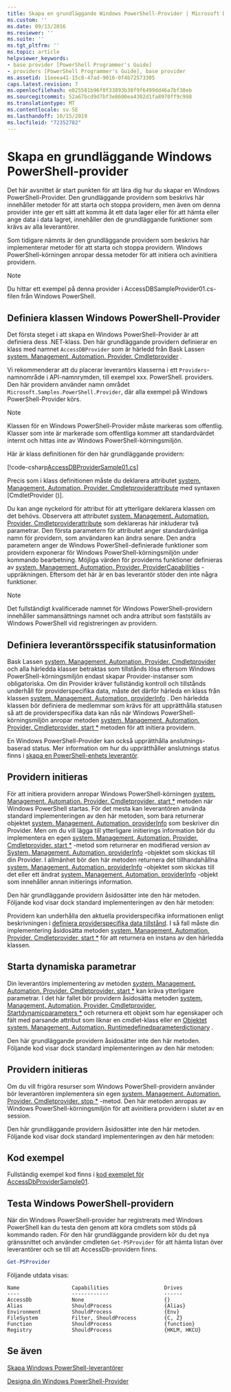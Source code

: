 ```yaml
---
title: Skapa en grundläggande Windows PowerShell-Provider | Microsoft Docs
ms.custom: ''
ms.date: 09/13/2016
ms.reviewer: ''
ms.suite: ''
ms.tgt_pltfrm: ''
ms.topic: article
helpviewer_keywords:
- base provider [PowerShell Programmer's Guide]
- providers [PowerShell Programmer's Guide], base provider
ms.assetid: 11eeea41-15c8-47ad-9016-0f4b72573305
caps.latest.revision: 7
ms.openlocfilehash: e825581b96f0f33893b38f9f6499dd46a7bf38eb
ms.sourcegitcommit: 52a67bcd9d7bf3e8600ea4302d1fa8970ff9c998
ms.translationtype: MT
ms.contentlocale: sv-SE
ms.lasthandoff: 10/15/2019
ms.locfileid: "72352782"
---
```

# <a name="creating-a-basic-windows-powershell-provider"></a>Skapa en grundläggande Windows PowerShell-provider

Det här avsnittet är start punkten för att lära dig hur du skapar en Windows PowerShell-Provider. Den grundläggande providern som beskrivs här innehåller metoder för att starta och stoppa providern, men även om denna provider inte ger ett sätt att komma åt ett data lager eller för att hämta eller ange data i data lagret, innehåller den de grundläggande funktioner som krävs av alla leverantörer.

Som tidigare nämnts är den grundläggande providern som beskrivs här implementerar metoder för att starta och stoppa providern. Windows PowerShell-körningen anropar dessa metoder för att initiera och avinitiera providern.

> [!NOTE]
> Du hittar ett exempel på denna provider i AccessDBSampleProvider01.cs-filen från Windows PowerShell.

## <a name="defining-the-windows-powershell-provider-class"></a>Definiera klassen Windows PowerShell-Provider

Det första steget i att skapa en Windows PowerShell-Provider är att definiera dess .NET-klass. Den här grundläggande providern definierar en klass med namnet `AccessDBProvider` som är härledd från Bask Lassen [system. Management. Automation. Provider. Cmdletprovider](/dotnet/api/System.Management.Automation.Provider.CmdletProvider) .

Vi rekommenderar att du placerar leverantörs klasserna i ett `Providers`-namnområde i API-namnrymden, till exempel xxx. PowerShell. providers. Den här providern använder namn området `Microsoft.Samples.PowerShell.Provider`, där alla exempel på Windows PowerShell-Provider körs.

> [!NOTE]
> Klassen för en Windows PowerShell-Provider måste markeras som offentlig. Klasser som inte är markerade som offentliga kommer att standardvärdet internt och hittas inte av Windows PowerShell-körningsmiljön.

Här är klass definitionen för den här grundläggande providern:

[!code-csharp[AccessDBProviderSample01.cs](../../../../powershell-sdk-samples/SDK-2.0/csharp/AccessDBProviderSample01/AccessDBProviderSample01.cs#L23-L24 "AccessDBProviderSample01.cs")]

Precis som i klass definitionen måste du deklarera attributet [system. Management. Automation. Provider. Cmdletproviderattribute](/dotnet/api/System.Management.Automation.Provider.CmdletProviderAttribute) med syntaxen [CmdletProvider ()].

Du kan ange nyckelord för attribut för att ytterligare deklarera klassen om det behövs. Observera att attributet [system. Management. Automation. Provider. Cmdletproviderattribute](/dotnet/api/System.Management.Automation.Provider.CmdletProviderAttribute) som deklareras här inkluderar två parametrar. Den första parametern för attributet anger standardvänliga namn för providern, som användaren kan ändra senare. Den andra parametern anger de Windows PowerShell-definierade funktioner som providern exponerar för Windows PowerShell-körningsmiljön under kommando bearbetning. Möjliga värden för providerns funktioner definieras av [system. Management. Automation. Provider. ProviderCapabilities](/dotnet/api/System.Management.Automation.Provider.ProviderCapabilities) -uppräkningen. Eftersom det här är en bas leverantör stöder den inte några funktioner.

> [!NOTE]
> Det fullständigt kvalificerade namnet för Windows PowerShell-providern innehåller sammansättnings namnet och andra attribut som fastställs av Windows PowerShell vid registreringen av providern.

## <a name="defining-provider-specific-state-information"></a>Definiera leverantörsspecifik statusinformation

Bask Lassen [system. Management. Automation. Provider. Cmdletprovider](/dotnet/api/System.Management.Automation.Provider.CmdletProvider) och alla härledda klasser betraktas som tillstånds lösa eftersom Windows PowerShell-körningsmiljön endast skapar Provider-instanser som obligatoriska. Om din Provider kräver fullständig kontroll och tillstånds underhåll för providerspecifika data, måste det därför härleda en klass från klassen [system. Management. Automation. providerInfo](/dotnet/api/System.Management.Automation.ProviderInfo) . Den härledda klassen bör definiera de medlemmar som krävs för att upprätthålla statusen så att de providerspecifika data kan nås när Windows PowerShell-körningsmiljön anropar metoden [system. Management. Automation. Provider. Cmdletprovider. start *](/dotnet/api/System.Management.Automation.Provider.CmdletProvider.Start) metoden för att initiera providern.

En Windows PowerShell-Provider kan också upprätthålla anslutnings-baserad status. Mer information om hur du upprätthåller anslutnings status finns i [skapa en PowerShell-enhets leverantör](./creating-a-windows-powershell-drive-provider.md).

## <a name="initializing-the-provider"></a>Providern initieras

För att initiera providern anropar Windows PowerShell-körningen [system. Management. Automation. Provider. Cmdletprovider. start *](/dotnet/api/System.Management.Automation.Provider.CmdletProvider.Start) metoden när Windows PowerShell startas. För det mesta kan leverantören använda standard implementeringen av den här metoden, som bara returnerar objektet [system. Management. Automation. providerInfo](/dotnet/api/System.Management.Automation.ProviderInfo) som beskriver din Provider. Men om du vill lägga till ytterligare initierings information bör du implementera en egen [system. Management. Automation. Provider. Cmdletprovider. start *](/dotnet/api/System.Management.Automation.Provider.CmdletProvider.Start) -metod som returnerar en modifierad version av [ System. Management. Automation. providerInfo](/dotnet/api/System.Management.Automation.ProviderInfo) -objektet som skickas till din Provider. I allmänhet bör den här metoden returnera det tillhandahållna [system. Management. Automation. providerInfo](/dotnet/api/System.Management.Automation.ProviderInfo) -objektet som skickas till det eller ett ändrat [system. Management. Automation. providerInfo](/dotnet/api/System.Management.Automation.ProviderInfo) -objekt som innehåller annan initierings information.

Den här grundläggande providern åsidosätter inte den här metoden. Följande kod visar dock standard implementeringen av den här metoden:

<!-- TODO!!!: review snippet reference  [!CODE [Msh_samplesaccessdbprov01#accessdbprov01ProviderStart](Msh_samplesaccessdbprov01#accessdbprov01ProviderStart)]  -->

Providern kan underhålla den aktuella providerspecifika informationen enligt beskrivningen i [definiera providerspecifika data tillstånd](#defining-provider-specific-state-information). I så fall måste din implementering åsidosätta metoden [system. Management. Automation. Provider. Cmdletprovider. start *](/dotnet/api/System.Management.Automation.Provider.CmdletProvider.Start) för att returnera en instans av den härledda klassen.

## <a name="start-dynamic-parameters"></a>Starta dynamiska parametrar

Din leverantörs implementering av metoden [system. Management. Automation. Provider. Cmdletprovider. start *](/dotnet/api/System.Management.Automation.Provider.CmdletProvider.Start) kan kräva ytterligare parametrar. I det här fallet bör providern åsidosätta metoden [system. Management. Automation. Provider. Cmdletprovider. Startdynamicparameters *](/dotnet/api/System.Management.Automation.Provider.CmdletProvider.StartDynamicParameters) och returnera ett objekt som har egenskaper och fält med parsande attribut som liknar en cmdlet-klass eller en [ Objektet system. Management. Automation. Runtimedefinedparameterdictionary](/dotnet/api/System.Management.Automation.RuntimeDefinedParameterDictionary) .

Den här grundläggande providern åsidosätter inte den här metoden. Följande kod visar dock standard implementeringen av den här metoden:

<!-- TODO!!!: review snippet reference  [!CODE [Msh_samplesaccessdbprov01#accessdbprov01ProviderDynamicParameters](Msh_samplesaccessdbprov01#accessdbprov01ProviderDynamicParameters)]  -->

## <a name="uninitializing-the-provider"></a>Providern initieras

Om du vill frigöra resurser som Windows PowerShell-providern använder bör leverantören implementera sin egen [system. Management. Automation. Provider. Cmdletprovider. stop *](/dotnet/api/System.Management.Automation.Provider.CmdletProvider.Stop) -metod. Den här metoden anropas av Windows PowerShell-körningsmiljön för att avinitiera providern i slutet av en session.

Den här grundläggande providern åsidosätter inte den här metoden. Följande kod visar dock standard implementeringen av den här metoden:

<!-- TODO!!!: review snippet reference  [!CODE [Msh_samplesaccessdbprov01#accessdbprov01ProviderStop](Msh_samplesaccessdbprov01#accessdbprov01ProviderStop)]  -->

## <a name="code-sample"></a>Kod exempel

Fullständig exempel kod finns i [kod exemplet för AccessDbProviderSample01](./accessdbprovidersample01-code-sample.md).

## <a name="testing-the-windows-powershell-provider"></a>Testa Windows PowerShell-providern

När din Windows PowerShell-provider har registrerats med Windows PowerShell kan du testa den genom att köra cmdlets som stöds på kommando raden. För den här grundläggande providern kör du det nya gränssnittet och använder cmdleten `Get-PSProvider` för att hämta listan över leverantörer och se till att AccessDb-providern finns.

```powershell
Get-PSProvider
```

Följande utdata visas:

```output
Name                 Capabilities                  Drives
----                 ------------                  ------
AccessDb             None                          {}
Alias                ShouldProcess                 {Alias}
Environment          ShouldProcess                 {Env}
FileSystem           Filter, ShouldProcess         {C, Z}
Function             ShouldProcess                 {function}
Registry             ShouldProcess                 {HKLM, HKCU}
```

## <a name="see-also"></a>Se även

[Skapa Windows PowerShell-leverantörer](./how-to-create-a-windows-powershell-provider.md)

[Designa din Windows PowerShell-Provider](./designing-your-windows-powershell-provider.md)
